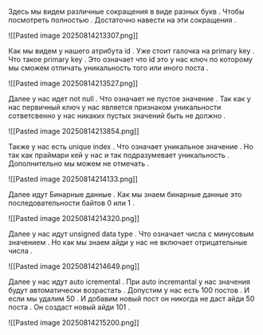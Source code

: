 Здесь мы видем различные сокращения в виде разных букв . Чтобы посмотреть полностью . Достаточно навести на эти сокращения .

![[Pasted image 20250814213307.png]]

Как мы видем у нашего атрибута id . Уже стоит галочка на primary key . Что такое primary key . Это означает что id это у нас ключ по которому мы сможем отличать уникальность того или иного поста .

![[Pasted image 20250814213527.png]]

Далее у нас идет not null . Что означает не пустое значение . Так как у нас первичный ключ у нас является признаком уникальности сответсвенно у нас никаких пустых значений быть не должно .

![[Pasted image 20250814213854.png]]

Также у нас есть unique index . Что означает уникальное значение . Но так как праймари кей у нас и так подразумевает уникальность . Дополнительно мы можем не отмечать .

![[Pasted image 20250814214133.png]]

Далее идут Бинарные данные . Как мы знаем бинарные данные это последовательности байтов 0 или 1 .  

![[Pasted image 20250814214320.png]]

Далее у нас идут unsigned data type . Что означает числа с минусовым значением . Но как мы знаем айди у нас не включает отрицательные числа .

![[Pasted image 20250814214649.png]]

Далее у нас идут auto icremental . При auto incremantal у нас значения будут автоматически возрастать . Допустим у нас есть 100 постов . И если мы удалим 50 . И добавим новый пост он никогда не даст айди 50 поста . Он создаст новый айди 101 .

![[Pasted image 20250814215200.png]]

